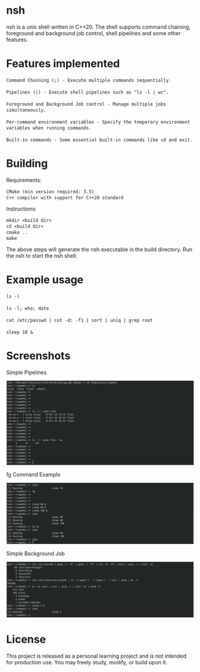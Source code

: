 # nsh
nsh is a unix shell written in C++20. The shell supports command chaining,
foreground and background job control, shell pipelines and some other features.


# Features implemented

    Command Chaining (;) - Execute multiple commands sequentially.
    
    Pipelines (|) - Execute shell pipelines such as "ls -l | wc".
    
    Foreground and Background Job control - Manage multiple jobs simultaneously.
    
    Per-command environment variables - Specify the temporary environment variables when running commands.
    
    Built-in commands - Some essential built-in commands like cd and exit.


# Building

Requirements:

    CMake (min version required: 3.5)
    C++ compiler with support for C++20 standard
    
Instructions:
    
    mkdir <build dir>
    cd <build dir>
    cmake ..
    make
    
The above steps will generate the nsh executable in the build directory.
Run the nsh to start the nsh shell.


# Example usage

    ls -l

    ls -l; who; date

    cat /etc/passwd | cut -d: -f1 | sort | uniq | grep root

    sleep 10 &


# Screenshots

Simple Pipelines

![Simple Pipeline](images/simple_pipeline.png)

fg Command Example

![fg Command Example](images/fg_command_demo.png)


Simple Background Job

![Simple Background Job](images/simple_background_job.png)

    

# License
This project is released as a personal learning project and is not intended for production use.
You may freely study, modify, or build upon it.
